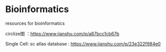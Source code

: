 # Bioinformatics
resources for bioinformatics

circlize图 ：https://www.jianshu.com/p/a87bcc1cb67b


Single Cell:
sc atlas database : https://www.jianshu.com/p/23e322f984e0
